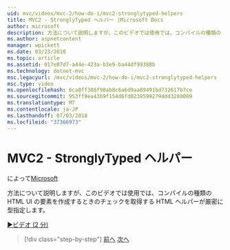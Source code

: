 ```yaml
---
uid: mvc/videos/mvc-2/how-do-i/mvc2-stronglytyped-helpers
title: MVC2 - StronglyTyped ヘルパー |Microsoft Docs
author: microsoft
description: 方法について説明しますが、このビデオでは使用では、コンパイルの種類の HTML UI の要素を作成するときのチェックを取得する HTML ヘルパーが厳密に型指定します。
ms.author: aspnetcontent
manager: wpickett
ms.date: 03/23/2010
ms.topic: article
ms.assetid: 017e87d7-a44e-423a-b3e9-ba44df99388b
ms.technology: dotnet-mvc
msc.legacyurl: /mvc/videos/mvc-2/how-do-i/mvc2-stronglytyped-helpers
msc.type: video
ms.openlocfilehash: 6ca8ff386f98ab8c6a6d9aa89491bd732617b7ce
ms.sourcegitcommit: 953ff9ea4369f154d6fd0239599279ddd3280009
ms.translationtype: MT
ms.contentlocale: ja-JP
ms.lasthandoff: 07/03/2018
ms.locfileid: "37366973"
---
```

<a name="mvc2---stronglytyped-helpers"></a>MVC2 - StronglyTyped ヘルパー
====================
によって[Microsoft](https://github.com/microsoft)

方法について説明しますが、このビデオでは使用では、コンパイルの種類の HTML UI の要素を作成するときのチェックを取得する HTML ヘルパーが厳密に型指定します。

[&#9654;ビデオ (2 分)](https://channel9.msdn.com/Blogs/ASP-NET-Site-Videos/mvc2-stronglytyped-helpers)

> [!div class="step-by-step"]
> [前へ](mvc2-html-encoding.md)
> [次へ](mvc2-model-validation.md)
